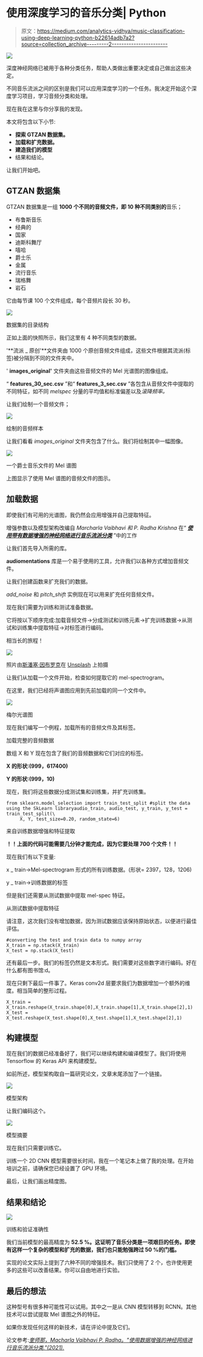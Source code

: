 # 使用深度学习的音乐分类| Python

> 原文：<https://medium.com/analytics-vidhya/music-classification-using-deep-learning-python-b22614adb7a2?source=collection_archive---------2----------------------->

![](img/5e31f7cbf26b24b8aeb1bbe6a2a64c03.png)

深度神经网络已被用于各种分类任务，帮助人类做出重要决定或自己做出这些决定。

不同音乐流派之间的区别是我们可以应用深度学习的一个任务。我决定开始这个深度学习项目，学习音频分类和处理。

现在我在这里与你分享我的发现。

本文将包含以下小节:

*   **探索 GTZAN 数据集。**
*   **加载和扩充数据。**
*   **建造我们的模型**
*   结果和结论。

让我们开始吧。

## GTZAN 数据集

GTZAN 数据集是一组 **1000 个不同的音频文件，即 10 种不同类别的**音乐；

*   布鲁斯音乐
*   经典的
*   国家
*   迪斯科舞厅
*   嘻哈
*   爵士乐
*   金属
*   流行音乐
*   瑞格舞
*   岩石

它由每节课 100 个文件组成，每个音频片段长 30 秒。

![](img/c917b8316a85a9fdf419da659f36bdad.png)

数据集的目录结构

正如上面的快照所示，我们这里有 4 种不同类型的数据。

'**流派 _ 原创'**文件夹由 1000 个原创音频文件组成，这些文件根据其流派(标签)被分隔到不同的文件夹中。

' **images_original'** 文件夹由这些音频文件的 Mel 光谱图的图像组成。

“ **features_30_sec.csv** ”和“ **features_3_sec.csv** ”各包含从音频文件中提取的不同特征，如不同 *melspec* 分量的平均值和标准偏差以及*滚降频率。*

让我们绘制一个音频文件；

![](img/8e40e27f3db8f9f795944a21a2da63bd.png)

绘制的音频样本

让我们看看 *images_original* 文件夹包含了什么。我们将绘制其中一幅图像。

![](img/6700e4ca8110ed0b4daa9d534b25dd48.png)

一个爵士音乐文件的 Mel 谱图

上图显示了使用 Mel 谱图的音频文件的图示。

## 加载数据

即使我们有可用的光谱图，我仍然会应用增强并自己提取特征。

增强参数以及模型架构改编自 *Marcharla Vaibhavi 和 P. Radha Krishna* 在“ [***使用带有数据增强的神经网络进行音乐流派分类***](https://www.researchgate.net/profile/Pisipati-Radha-Krishna/publication/353244342_Music_Genre_Classification_using_Neural_Networks_with_Data_Augmentation_A_Make_in_India_Creation/links/60ef05789541032c6d3e78ff/Music-Genre-Classification-using-Neural-Networks-with-Data-Augmentation-A-Make-in-India-Creation.pdf) ”中的工作

让我们首先导入所需的库。

**audiomentations** 库是一个易于使用的工具，允许我们以各种方式增加音频文件。

让我们创建函数来扩充我们的数据。

*add_noise* 和 *pitch_shift* 实例现在可以用来扩充任何音频文件。

现在我们需要为训练和测试准备数据。

它将按以下顺序完成:加载音频文件→分成测试和训练元素→扩充训练数据→从测试和训练集中提取特征→对标签进行编码。

相当长的旅程！

![](img/4167c802f9ab3ff735ba1f138bfc4fb8.png)

照片由[斯潘塞·因布罗克](https://unsplash.com/@spencerimbrockphoto?utm_source=unsplash&utm_medium=referral&utm_content=creditCopyText)在 [Unsplash](https://unsplash.com/s/photos/music?utm_source=unsplash&utm_medium=referral&utm_content=creditCopyText) 上拍摄

让我们从加载一个文件开始，检查如何提取它的 mel-spectrogram。

在这里，我们已经将声谱图应用到先前加载的同一个文件中。

![](img/b3e2ad8c013d2d2401fdb17ddc64fdbc.png)

梅尔光谱图

现在我们编写一个例程，加载所有的音频文件及其标签。

加载完整的音频数据

数组 X 和 Y 现在包含了我们的音频数据和它们对应的标签。

**X 的形状:(999，617400)**

**Y 的形状:(999，10)**

现在，我们将这些数据分成测试集和训练集，并扩充训练集。

```
from sklearn.model_selection import train_test_split #split the data using the SkLearn libraryaudio_train, audio_test, y_train, y_test = train_test_split(\
     X, Y, test_size=0.20, random_state=6)
```

来自训练数据增强和特征提取

**！！上面的代码可能需要几分钟才能完成，因为它要处理 700 个文件！！**

现在我们有以下变量:

x _ train→Mel-spectrogram 形式的所有训练数据。(形状= 2397，128，1206)

y _ train→训练数据的标签

但是我们还需要从测试数据中提取 mel-spec 特征。

从测试数据中提取特征

请注意，这次我们没有增加数据，因为测试数据应该保持原始状态，以便进行最佳评估。

```
#converting the test and train data to numpy array
X_train = np.stack(X_train)
X_test = np.stack(X_test)
```

还有最后一步。我们的标签仍然是文本形式。我们需要对这些数字进行编码。好在什么都有图书馆:d。

现在只剩下最后一件事了。Keras conv2d 层要求我们为数据增加一个额外的维度。相当简单的整形过程。

```
X_train = X_train.reshape(X_train.shape[0],X_train.shape[1],X_train.shape[2],1)
X_test = X_test.reshape(X_test.shape[0],X_test.shape[1],X_test.shape[2],1)
```

## 构建模型

现在我们的数据已经准备好了，我们可以继续构建和编译模型了。我们将使用 Tensorflow 的 Keras API 来构建模型。

如前所述，模型架构取自一篇研究论文，文章末尾添加了一个链接。

![](img/45ab757b1ccb0142e8330ec69c9cf862.png)

模型架构

让我们编码这个。

![](img/f99d3f4db6848800fe9eb78866341ffc.png)

模型摘要

现在我们只需要训练它。

训练一个 2D CNN 模型需要很长时间，我在一个笔记本上做了我的处理。在开始培训之前，请确保您已经设置了 GPU 环境。

最后，让我们画出精度图。

## 结果和结论

![](img/306485c96d00a31586162bc32370875f.png)

训练和验证准确性

我们当前模型的最高精度为 **52.5 %。这证明了音乐分类是一项艰巨的任务。即使有这样一个复杂的模型和扩充的数据，我们也只能勉强跨过 50 %的门槛。**

实现的论文实际上提到了六种不同的增强技术。我们只使用了 2 个，也许使用更多的这些可以改善结果。你可以自由地进行实验。

## 最后的想法

这种型号有很多种可能性可以试用。其中之一是从 CNN 模型转移到 RCNN。其他技术可以尝试提取 Mel 谱图之外的特征。

如果你发现任何这样的新技术，请在评论中提及它们。

论文参考:[*奎师那，Macharla Vaibhavi P. Radha。"使用数据增强的神经网络进行音乐流派分类."(2021).*](https://www.researchgate.net/profile/Pisipati-Radha-Krishna/publication/353244342_Music_Genre_Classification_using_Neural_Networks_with_Data_Augmentation_A_Make_in_India_Creation/links/60ef05789541032c6d3e78ff/Music-Genre-Classification-using-Neural-Networks-with-Data-Augmentation-A-Make-in-India-Creation.pdf)